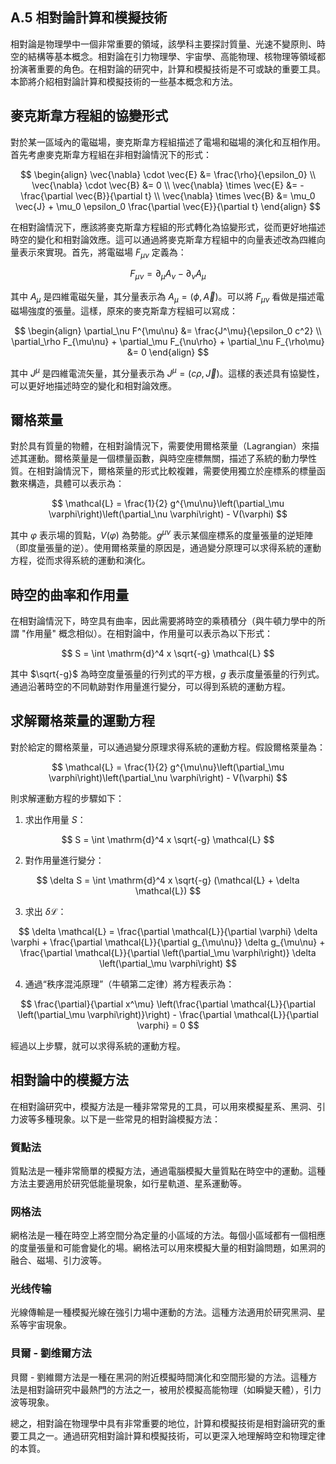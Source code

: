 ## A.5 相對論計算和模擬技術

相對論是物理學中一個非常重要的領域，該學科主要探討質量、光速不變原則、時空的結構等基本概念。相對論在引力物理學、宇宙學、高能物理、核物理等領域都扮演著重要的角色。在相對論的研究中，計算和模擬技術是不可或缺的重要工具。本節將介紹相對論計算和模擬技術的一些基本概念和方法。

## 麥克斯韋方程組的協變形式

對於某一區域內的電磁場，麥克斯韋方程組描述了電場和磁場的演化和互相作用。首先考慮麥克斯韋方程組在非相對論情況下的形式：

$$
\begin{align}
\vec{\nabla} \cdot \vec{E} &= \frac{\rho}{\epsilon_0} \\
\vec{\nabla} \cdot \vec{B} &= 0 \\
\vec{\nabla} \times \vec{E} &= -\frac{\partial \vec{B}}{\partial t} \\
\vec{\nabla} \times \vec{B} &= \mu_0 \vec{J} + \mu_0 \epsilon_0 \frac{\partial \vec{E}}{\partial t}
\end{align}
$$

在相對論情況下，應該將麥克斯韋方程組的形式轉化為協變形式，從而更好地描述時空的變化和相對論效應。這可以通過將麥克斯韋方程組中的向量表述改為四維向量表示來實現。首先，將電磁場 $F_{\mu\nu}$ 定義為：

$$
F_{\mu\nu} = \partial_\mu A_\nu - \partial_\nu A_\mu
$$

其中 $A_\mu$ 是四維電磁矢量，其分量表示為 $A_\mu = (\phi, \vec{A})$。可以將 $F_{\mu\nu}$ 看做是描述電磁場強度的張量。這樣，原來的麥克斯韋方程組可以寫成：

$$
\begin{align}
\partial_\nu F^{\mu\nu} &= \frac{J^\mu}{\epsilon_0 c^2} \\
\partial_\rho F_{\mu\nu} + \partial_\mu F_{\nu\rho} + \partial_\nu F_{\rho\mu} &= 0
\end{align}
$$

其中 $J^\mu$ 是四維電流矢量，其分量表示為 $J^\mu = (c\rho, \vec{J})$。這樣的表述具有協變性，可以更好地描述時空的變化和相對論效應。

## 爾格萊量

對於具有質量的物體，在相對論情況下，需要使用爾格萊量（Lagrangian）來描述其運動。爾格萊量是一個標量函數，與時空座標無關，描述了系統的動力學性質。在相對論情況下，爾格萊量的形式比較複雜，需要使用獨立於座標系的標量函數來構造，具體可以表示為：

$$
\mathcal{L} = \frac{1}{2} g^{\mu\nu}\left(\partial_\mu \varphi\right)\left(\partial_\nu \varphi\right) - V(\varphi)
$$

其中 $\varphi$ 表示場的質點，$V(\varphi)$ 為勢能。$g^{\mu\nu}$ 表示某個座標系的度量張量的逆矩陣（即度量張量的逆）。使用爾格萊量的原因是，通過變分原理可以求得系統的運動方程，從而求得系統的運動和演化。

## 時空的曲率和作用量

在相對論情況下，時空具有曲率，因此需要將時空的乘積積分（與牛頓力學中的所謂 "作用量" 概念相似）。在相對論中，作用量可以表示為以下形式：

$$
S = \int \mathrm{d}^4 x \sqrt{-g} \mathcal{L}
$$

其中 $\sqrt{-g}$ 為時空度量張量的行列式的平方根，$g$ 表示度量張量的行列式。通過沿著時空的不同軌跡對作用量進行變分，可以得到系統的運動方程。

## 求解爾格萊量的運動方程

對於給定的爾格萊量，可以通過變分原理求得系統的運動方程。假設爾格萊量為：

$$
\mathcal{L} = \frac{1}{2} g^{\mu\nu}\left(\partial_\mu \varphi\right)\left(\partial_\nu \varphi\right) - V(\varphi)
$$

則求解運動方程的步驟如下：

1. 求出作用量 $S$：

$$
S = \int \mathrm{d}^4 x \sqrt{-g} \mathcal{L}
$$

2. 對作用量進行變分：

$$
\delta S = \int \mathrm{d}^4 x \sqrt{-g} (\mathcal{L} + \delta \mathcal{L})
$$

3. 求出 $\delta \mathcal{L}$：

$$
\delta \mathcal{L} = \frac{\partial \mathcal{L}}{\partial \varphi} \delta \varphi + \frac{\partial \mathcal{L}}{\partial g_{\mu\nu}} \delta g_{\mu\nu} + \frac{\partial \mathcal{L}}{\partial \left(\partial_\mu \varphi\right)} \delta \left(\partial_\mu \varphi\right)
$$

4. 通過“秩序混沌原理”（牛頓第二定律）將方程表示為：

$$
\frac{\partial}{\partial x^\mu} \left(\frac{\partial \mathcal{L}}{\partial \left(\partial_\mu \varphi\right)}\right) - \frac{\partial \mathcal{L}}{\partial \varphi} = 0
$$

經過以上步驟，就可以求得系統的運動方程。

## 相對論中的模擬方法

在相對論研究中，模擬方法是一種非常常見的工具，可以用來模擬星系、黑洞、引力波等多種現象。以下是一些常見的相對論模擬方法：

### 質點法

質點法是一種非常簡單的模擬方法，通過電腦模擬大量質點在時空中的運動。這種方法主要適用於研究低能量現象，如行星軌道、星系運動等。

### 网格法

網格法是一種在時空上將空間分為定量的小區域的方法。每個小區域都有一個相應的度量張量和可能會變化的場。網格法可以用來模擬大量的相對論問題，如黑洞的融合、磁場、引力波等。

### 光线传输

光線傳輸是一種模擬光線在強引力場中運動的方法。這種方法適用於研究黑洞、星系等宇宙現象。

### 貝爾 - 劉维爾方法

貝爾 - 劉維爾方法是一種在黑洞的附近模擬時間演化和空間形變的方法。這種方法是相對論研究中最熱門的方法之一，被用於模擬高能物理（如瞬變天體），引力波等現象。

總之，相對論在物理學中具有非常重要的地位，計算和模擬技術是相對論研究的重要工具之一。通過研究相對論計算和模擬技術，可以更深入地理解時空和物理定律的本質。